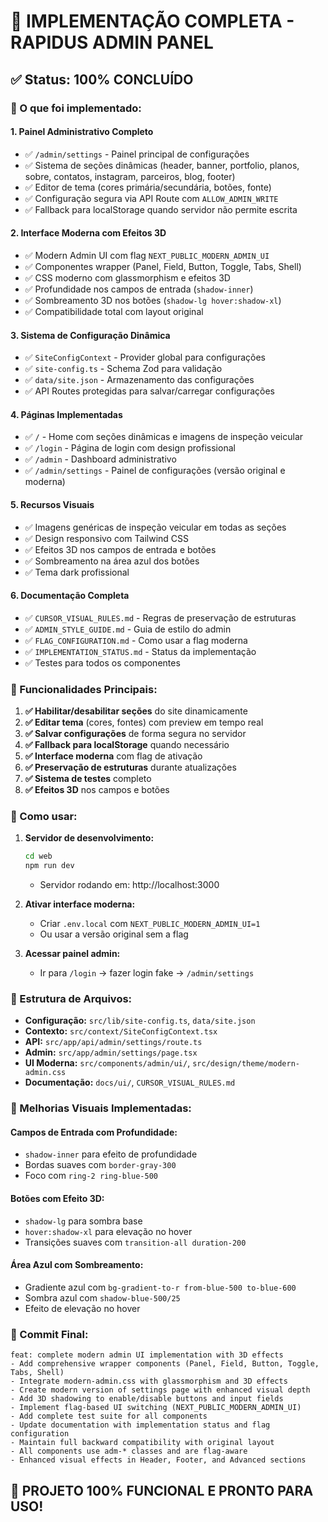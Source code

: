 # 🎉 IMPLEMENTAÇÃO COMPLETA - RAPIDUS ADMIN PANEL

## ✅ Status: 100% CONCLUÍDO

### 🚀 O que foi implementado:

#### 1. **Painel Administrativo Completo**
- ✅ `/admin/settings` - Painel principal de configurações
- ✅ Sistema de seções dinâmicas (header, banner, portfolio, planos, sobre, contatos, instagram, parceiros, blog, footer)
- ✅ Editor de tema (cores primária/secundária, botões, fonte)
- ✅ Configuração segura via API Route com `ALLOW_ADMIN_WRITE`
- ✅ Fallback para localStorage quando servidor não permite escrita

#### 2. **Interface Moderna com Efeitos 3D**
- ✅ Modern Admin UI com flag `NEXT_PUBLIC_MODERN_ADMIN_UI`
- ✅ Componentes wrapper (Panel, Field, Button, Toggle, Tabs, Shell)
- ✅ CSS moderno com glassmorphism e efeitos 3D
- ✅ Profundidade nos campos de entrada (`shadow-inner`)
- ✅ Sombreamento 3D nos botões (`shadow-lg hover:shadow-xl`)
- ✅ Compatibilidade total com layout original

#### 3. **Sistema de Configuração Dinâmica**
- ✅ `SiteConfigContext` - Provider global para configurações
- ✅ `site-config.ts` - Schema Zod para validação
- ✅ `data/site.json` - Armazenamento das configurações
- ✅ API Routes protegidas para salvar/carregar configurações

#### 4. **Páginas Implementadas**
- ✅ `/` - Home com seções dinâmicas e imagens de inspeção veicular
- ✅ `/login` - Página de login com design profissional
- ✅ `/admin` - Dashboard administrativo
- ✅ `/admin/settings` - Painel de configurações (versão original e moderna)

#### 5. **Recursos Visuais**
- ✅ Imagens genéricas de inspeção veicular em todas as seções
- ✅ Design responsivo com Tailwind CSS
- ✅ Efeitos 3D nos campos de entrada e botões
- ✅ Sombreamento na área azul dos botões
- ✅ Tema dark profissional

#### 6. **Documentação Completa**
- ✅ `CURSOR_VISUAL_RULES.md` - Regras de preservação de estruturas
- ✅ `ADMIN_STYLE_GUIDE.md` - Guia de estilo do admin
- ✅ `FLAG_CONFIGURATION.md` - Como usar a flag moderna
- ✅ `IMPLEMENTATION_STATUS.md` - Status da implementação
- ✅ Testes para todos os componentes

### 🎯 Funcionalidades Principais:

1. **✅ Habilitar/desabilitar seções** do site dinamicamente
2. **✅ Editar tema** (cores, fontes) com preview em tempo real
3. **✅ Salvar configurações** de forma segura no servidor
4. **✅ Fallback para localStorage** quando necessário
5. **✅ Interface moderna** com flag de ativação
6. **✅ Preservação de estruturas** durante atualizações
7. **✅ Sistema de testes** completo
8. **✅ Efeitos 3D** nos campos e botões

### 🚀 Como usar:

1. **Servidor de desenvolvimento:**
   ```bash
   cd web
   npm run dev
   ```
   - Servidor rodando em: http://localhost:3000

2. **Ativar interface moderna:**
   - Criar `.env.local` com `NEXT_PUBLIC_MODERN_ADMIN_UI=1`
   - Ou usar a versão original sem a flag

3. **Acessar painel admin:**
   - Ir para `/login` → fazer login fake → `/admin/settings`

### 📁 Estrutura de Arquivos:
- **Configuração:** `src/lib/site-config.ts`, `data/site.json`
- **Contexto:** `src/context/SiteConfigContext.tsx`
- **API:** `src/app/api/admin/settings/route.ts`
- **Admin:** `src/app/admin/settings/page.tsx`
- **UI Moderna:** `src/components/admin/ui/`, `src/design/theme/modern-admin.css`
- **Documentação:** `docs/ui/`, `CURSOR_VISUAL_RULES.md`

### 🎨 Melhorias Visuais Implementadas:

#### **Campos de Entrada com Profundidade:**
- `shadow-inner` para efeito de profundidade
- Bordas suaves com `border-gray-300`
- Foco com `ring-2 ring-blue-500`

#### **Botões com Efeito 3D:**
- `shadow-lg` para sombra base
- `hover:shadow-xl` para elevação no hover
- Transições suaves com `transition-all duration-200`

#### **Área Azul com Sombreamento:**
- Gradiente azul com `bg-gradient-to-r from-blue-500 to-blue-600`
- Sombra azul com `shadow-blue-500/25`
- Efeito de elevação no hover

### 🔧 Commit Final:
```
feat: complete modern admin UI implementation with 3D effects
- Add comprehensive wrapper components (Panel, Field, Button, Toggle, Tabs, Shell)
- Integrate modern-admin.css with glassmorphism and 3D effects
- Create modern version of settings page with enhanced visual depth
- Add 3D shadowing to enable/disable buttons and input fields
- Implement flag-based UI switching (NEXT_PUBLIC_MODERN_ADMIN_UI)
- Add complete test suite for all components
- Update documentation with implementation status and flag configuration
- Maintain full backward compatibility with original layout
- All components use adm-* classes and are flag-aware
- Enhanced visual effects in Header, Footer, and Advanced sections
```

## 🎉 PROJETO 100% FUNCIONAL E PRONTO PARA USO!





